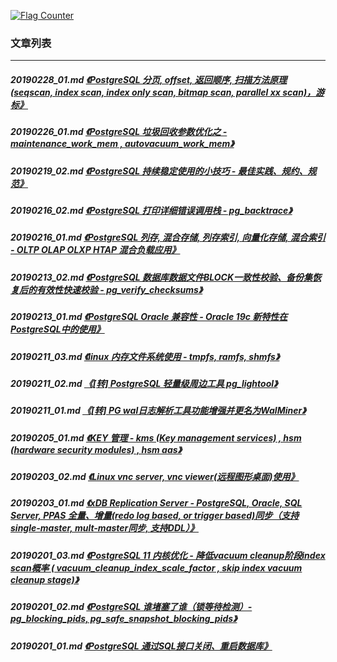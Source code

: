 <a rel="nofollow" href="http://info.flagcounter.com/h9V1"  ><img src="http://s03.flagcounter.com/count/h9V1/bg_FFFFFF/txt_000000/border_CCCCCC/columns_2/maxflags_12/viewers_0/labels_0/pageviews_0/flags_0/"  alt="Flag Counter"  border="0"  ></a>  
  
### 文章列表  
----  
##### 20190228_01.md   [《PostgreSQL 分页, offset, 返回顺序, 扫描方法原理(seqscan, index scan, index only scan, bitmap scan, parallel xx scan)，游标》](20190228_01.md)  
##### 20190226_01.md   [《PostgreSQL 垃圾回收参数优化之 - maintenance_work_mem , autovacuum_work_mem》](20190226_01.md)  
##### 20190219_02.md   [《PostgreSQL 持续稳定使用的小技巧 - 最佳实践、规约、规范》](20190219_02.md)  
##### 20190216_02.md   [《PostgreSQL 打印详细错误调用栈 - pg_backtrace》](20190216_02.md)  
##### 20190216_01.md   [《PostgreSQL 列存, 混合存储, 列存索引, 向量化存储, 混合索引 - OLTP OLAP OLXP HTAP 混合负载应用》](20190216_01.md)  
##### 20190213_02.md   [《PostgreSQL 数据库数据文件BLOCK一致性校验、备份集恢复后的有效性快速校验 - pg_verify_checksums》](20190213_02.md)  
##### 20190213_01.md   [《PostgreSQL Oracle 兼容性 - Oracle 19c 新特性在PostgreSQL中的使用》](20190213_01.md)  
##### 20190211_03.md   [《linux 内存文件系统使用 - tmpfs, ramfs, shmfs》](20190211_03.md)  
##### 20190211_02.md   [《[转] PostgreSQL 轻量级周边工具 pg_lightool》](20190211_02.md)  
##### 20190211_01.md   [《[转] PG wal日志解析工具功能增强并更名为WalMiner》](20190211_01.md)  
##### 20190205_01.md   [《KEY 管理 - kms (Key management services) , hsm (hardware security modules) , hsm aas》](20190205_01.md)  
##### 20190203_02.md   [《Linux vnc server, vnc viewer(远程图形桌面)使用》](20190203_02.md)  
##### 20190203_01.md   [《xDB Replication Server - PostgreSQL, Oracle, SQL Server, PPAS 全量、增量(redo log based, or trigger based)同步（支持single-master, mult-master同步, 支持DDL）》](20190203_01.md)  
##### 20190201_03.md   [《PostgreSQL 11 内核优化 - 降低vacuum cleanup阶段index scan概率 ( vacuum_cleanup_index_scale_factor , skip index vacuum cleanup stage)》](20190201_03.md)  
##### 20190201_02.md   [《PostgreSQL 谁堵塞了谁（锁等待检测）- pg_blocking_pids, pg_safe_snapshot_blocking_pids》](20190201_02.md)  
##### 20190201_01.md   [《PostgreSQL 通过SQL接口关闭、重启数据库》](20190201_01.md)  
